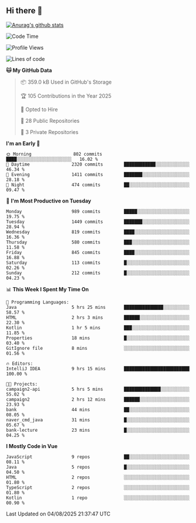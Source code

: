 ## Hi there 👋

[![Anurag's github stats](https://github-readme-stats.vercel.app/api?username=Songwonseok)](https://github.com/anuraghazra/github-readme-stats)



<!--START_SECTION:waka-->
![Code Time](http://img.shields.io/badge/Code%20Time-3%2C680%20hrs%202%20mins-blue)

![Profile Views](http://img.shields.io/badge/Profile%20Views-0-blue)

![Lines of code](https://img.shields.io/badge/From%20Hello%20World%20I%27ve%20Written-34.8%20million%20lines%20of%20code-blue)

**🐱 My GitHub Data** 

> 📦 359.0 kB Used in GitHub's Storage 
 > 
> 🏆 105 Contributions in the Year 2025
 > 
> 💼 Opted to Hire
 > 
> 📜 28 Public Repositories 
 > 
> 🔑 3 Private Repositories 
 > 
**I'm an Early 🐤** 

```text
🌞 Morning                802 commits         ████░░░░░░░░░░░░░░░░░░░░░   16.02 % 
🌆 Daytime                2320 commits        ████████████░░░░░░░░░░░░░   46.34 % 
🌃 Evening                1411 commits        ███████░░░░░░░░░░░░░░░░░░   28.18 % 
🌙 Night                  474 commits         ██░░░░░░░░░░░░░░░░░░░░░░░   09.47 % 
```
📅 **I'm Most Productive on Tuesday** 

```text
Monday                   989 commits         █████░░░░░░░░░░░░░░░░░░░░   19.75 % 
Tuesday                  1449 commits        ███████░░░░░░░░░░░░░░░░░░   28.94 % 
Wednesday                819 commits         ████░░░░░░░░░░░░░░░░░░░░░   16.36 % 
Thursday                 580 commits         ███░░░░░░░░░░░░░░░░░░░░░░   11.58 % 
Friday                   845 commits         ████░░░░░░░░░░░░░░░░░░░░░   16.88 % 
Saturday                 113 commits         █░░░░░░░░░░░░░░░░░░░░░░░░   02.26 % 
Sunday                   212 commits         █░░░░░░░░░░░░░░░░░░░░░░░░   04.23 % 
```


📊 **This Week I Spent My Time On** 

```text
💬 Programming Languages: 
Java                     5 hrs 25 mins       ███████████████░░░░░░░░░░   58.57 % 
HTML                     2 hrs 3 mins        ██████░░░░░░░░░░░░░░░░░░░   22.30 % 
Kotlin                   1 hr 5 mins         ███░░░░░░░░░░░░░░░░░░░░░░   11.85 % 
Properties               18 mins             █░░░░░░░░░░░░░░░░░░░░░░░░   03.40 % 
GitIgnore file           8 mins              ░░░░░░░░░░░░░░░░░░░░░░░░░   01.56 % 

🔥 Editors: 
IntelliJ IDEA            9 hrs 15 mins       █████████████████████████   100.00 % 

🐱‍💻 Projects: 
campaign2-api            5 hrs 5 mins        ██████████████░░░░░░░░░░░   55.02 % 
campaign2                2 hrs 12 mins       ██████░░░░░░░░░░░░░░░░░░░   23.93 % 
bank                     44 mins             ██░░░░░░░░░░░░░░░░░░░░░░░   08.05 % 
naver_cmd_java           31 mins             █░░░░░░░░░░░░░░░░░░░░░░░░   05.67 % 
bank-lecture             23 mins             █░░░░░░░░░░░░░░░░░░░░░░░░   04.25 % 
```

**I Mostly Code in Vue** 

```text
JavaScript               9 repos             ██░░░░░░░░░░░░░░░░░░░░░░░   08.11 % 
Java                     5 repos             █░░░░░░░░░░░░░░░░░░░░░░░░   04.50 % 
HTML                     2 repos             ░░░░░░░░░░░░░░░░░░░░░░░░░   01.80 % 
TypeScript               2 repos             ░░░░░░░░░░░░░░░░░░░░░░░░░   01.80 % 
Kotlin                   1 repo              ░░░░░░░░░░░░░░░░░░░░░░░░░   00.90 % 
```




 Last Updated on 04/08/2025 21:37:47 UTC
<!--END_SECTION:waka-->
